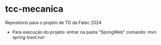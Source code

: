 # tcc-mecanica
Repositorio para o projeto de TG da Fatec 2024

* Para execução do projeto:
entrar na pasta "SpringWeb"
comando: mvn spring-boot:run
